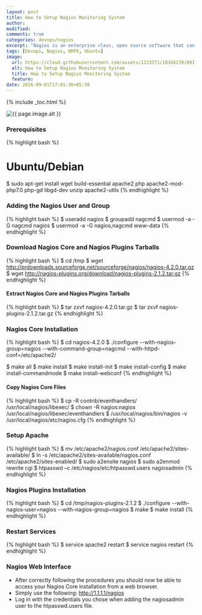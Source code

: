 ```yaml
---
layout: post
title: How to Setup Nagios Monitoring System
author:
modified:
comments: true
categories: devops/nagios
excerpt: "Nagios is an enterprise class, open source software that can be used for network and infrastructure monitoring. Using Nagios, we can monitor servers, switches, applications and services etc. It alerts the System Administrator when something goes wrong and also alerts back when the issues have been rectified."
tags: [Devops, Nagios, NRPE, Ubuntu]
image:
  url: https://cloud.githubusercontent.com/assets/1223371/18166139/0917267c-7067-11e6-8efb-58950b52fab4.jpg
  alt: How to Setup Nagios Monitoring System
  title: How to Setup Nagios Monitoring System
  feature:
date: 2016-09-01T17:01:36+05:30
---
```



{% include _toc.html %}

<img src="{{ page.image.url }}" alt="{{ page.image.alt }}" title="{{ page.image.title }}">

### Prerequisites

{% highlight bash %}
# Ubuntu/Debian
$ sudo apt-get install wget build-essential apache2 php apache2-mod-php7.0 php-gd libgd-dev unzip apache2-utils
{% endhighlight %}

### Adding the Nagios User and Group
{% highlight bash %}
$ useradd nagios
$ groupadd nagcmd
$ usermod -a -G nagcmd nagios
$ usermod -a -G nagios,nagcmd www-data
{% endhighlight %}


### Download Nagios Core and Nagios Plugins Tarballs
{% highlight bash %}
$ cd /tmp
$ wget http://prdownloads.sourceforge.net/sourceforge/nagios/nagios-4.2.0.tar.gz
$ wget http://nagios-plugins.org/download/nagios-plugins-2.1.2.tar.gz
{% endhighlight %}

#### Extract Nagios Core and Nagios Plugins Tarballs
{% highlight bash %}
$ tar zxvf nagios-4.2.0.tar.gz
$ tar zxvf nagios-plugins-2.1.2.tar.gz
{% endhighlight %}


### Nagios Core Installation

{% highlight bash %}
$ cd nagios-4.2.0
$ ./configure  --with-nagios-group=nagios --with-command-group=nagcmd --with-httpd-conf=/etc/apache2/

$ make all
$ make install
$ make install-init
$ make install-config
$ make install-commandmode
$ make install-webconf
{% endhighlight %}

#### Copy Nagios Core Files

{% highlight bash %}
$ cp -R contrib/eventhandlers/ /usr/local/nagios/libexec/
$ chown -R nagios:nagios /usr/local/nagios/libexec/eventhandlers
$ /usr/local/nagios/bin/nagios -v /usr/local/nagios/etc/nagios.cfg
{% endhighlight %}

### Setup Apache

{% highlight bash %}
$ mv /etc/apache2/nagios.conf /etc/apache2/sites-available/
$ ln -s /etc/apache2/sites-available/nagios.conf /etc/apache2/sites-enabled/
$ sudo a2ensite nagios
$ sudo a2enmod rewrite cgi
$ htpasswd –c /etc/nagios/etc/htpasswd.users nagiosadmin
{% endhighlight %}

### Nagios Plugins Installation

{% highlight bash %}
$ cd /tmp/nagios-plugins-2.1.2
$ ./configure --with-nagios-user=nagios --with-nagios-group=nagios
$ make
$ make install
{% endhighlight %}

### Restart Services

{% highlight bash %}
$ service apache2 restart
$ service nagios restart
{% endhighlight %}


### Nagios Web Interface

* After correctly following the procedures you should now be able to access your Nagios Core installation from a
web browser.
* Simply use the following: <a href="http://1.1.1.1/nagios">http://1.1.1.1/nagios</a>
* Log in with the credentials you chose when adding the nagiosadmin user to the htpasswd.users file.
